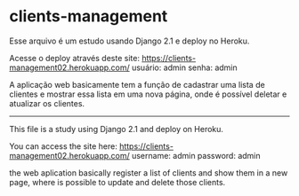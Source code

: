 # clients-management
Esse arquivo é um estudo usando Django 2.1 e deploy no Heroku.

Acesse o deploy através deste site: https://clients-management02.herokuapp.com/
usuário: admin
senha: admin

A aplicação web basicamente tem a função de cadastrar uma lista de clientes e mostrar essa lista em uma nova página, onde é possível deletar e atualizar os clientes.

----------------------
This file is a study using Django 2.1 and deploy on Heroku.

You can access the site here: https://clients-management02.herokuapp.com/
username: admin
password: admin

the web aplication basically register a list of clients and show them in a new page, where is possible to update and delete those clients.
